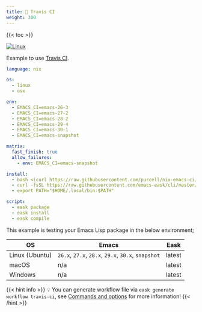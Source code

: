 ```yaml
---
title: 📀 Travis CI
weight: 300
---
```


{{< toc >}}

[![Linux](https://img.shields.io/badge/-Linux-fcc624?logo=linux&style=flat&logoColor=black)](#)

Example to use [Travis CI](https://www.travis-ci.com/).

```yml
language: nix

os:
  - linux
  - osx

env:
  - EMACS_CI=emacs-26-3
  - EMACS_CI=emacs-27-2
  - EMACS_CI=emacs-28-2
  - EMACS_CI=emacs-29-4
  - EMACS_CI=emacs-30-1
  - EMACS_CI=emacs-snapshot

matrix:
  fast_finish: true
  allow_failures:
    - env: EMACS_CI=emacs-snapshot

install:
  - bash <(curl https://raw.githubusercontent.com/purcell/nix-emacs-ci/master/travis-install)
  - curl -fsSL https://raw.githubusercontent.com/emacs-eask/cli/master/webinstall/install.sh | sh
  - export PATH="$HOME/.local/bin:$PATH"

script:
  - eask package
  - eask install
  - eask compile
```

This example is testing your Emacs Lisp package in the below environment;

| OS             | Emacs                                              | Eask   |
|----------------|----------------------------------------------------|--------|
| Linux (Ubuntu) | `26.x`, `27.x`, `28.x`, `29.x`, `30.x`, `snapshot` | latest |
| macOS          | n/a                                                | latest |
| Windows        | n/a                                                | latest |


{{< hint info >}}
💡 You can generate workflow file via `eask generate workflow travis-ci`, see 
[Commands and options](https://emacs-eask.github.io/Getting-Started/Commands-and-options/#-eask-generate-workflow-travis-ci)
for more information!
{{< /hint >}}
